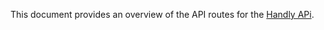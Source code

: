 This document provides an overview of the API routes for the [Handly APi](https://abdelrhman-arfat.github.io/handly-backend-docs/).

